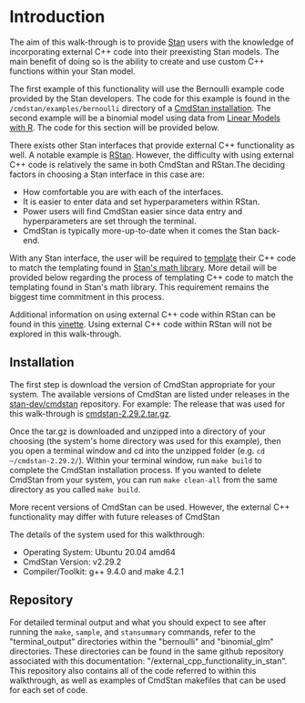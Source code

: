 # Introduction

The aim of this walk-through is to provide [Stan](https://mc-stan.org/) users 
with the knowledge of incorporating external C++ code into their preexisting Stan models. 
The main benefit of doing so is the ability to create and use custom C++ functions 
within your Stan model. 

The first example of this functionality will use the Bernoulli example code provided 
by the Stan developers. The code for this example is found in the 
`/cmdstan/examples/bernoulli` directory of a 
[CmdStan installation](https://github.com/stan-dev/cmdstan/tree/develop/examples/bernoulli). 
The second example will be a binomial model using data from 
[Linear Models with R](https://julianfaraway.github.io/faraway/LMR/). 
The code for this section will be provided below. 

There exists other Stan interfaces that provide external C++ functionality as well. 
A notable example is [RStan](http://mc-stan.org/rstan/). However, the 
difficulty with using external C++ code is relatively the same in both CmdStan 
and RStan.The deciding factors in choosing a Stan interface in this case are: 

- How comfortable you are with each of the interfaces.
- It is easier to enter data and set hyperparameters within RStan. 
- Power users will find CmdStan easier since data entry and hyperparameters are set through the terminal. 
- CmdStan is typically more-up-to-date when it comes the Stan back-end. 

With any Stan interface, the user will be required to [template](https://cplusplus.com/doc/oldtutorial/templates/)
their C++ code to match the templating found in [Stan's math library](https://mc-stan.org/math/). 
More detail will be provided below regarding the process of templating C++ code
to match the templating found in Stan's math library. This requirement remains the 
biggest time commitment in this process. 

Additional information on using external C++ code within RStan can be found in this 
[vinette](https://mc-stan.org/rstan/articles/external.html). Using 
external C++ code within RStan will not be explored in this walk-through. 

## Installation

The first step is download the version of CmdStan appropriate for your system. 
The available versions of CmdStan are listed under releases in the 
[stan-dev/cmdstan](https://github.com/stan-dev/cmdstan/releases) 
repository. For example: The release that was used for this walk-through is 
[cmdstan-2.29.2.tar.gz](https://github.com/stan-dev/cmdstan/releases/download/v2.29.2/cmdstan-2.29.2.tar.gz). 

Once the tar.gz is downloaded and unzipped into a directory of your choosing 
(the system's home directory was used for this example), then you open a terminal 
window and cd into the unzipped folder (e.g. `cd ~/cmdstan-2.29.2/`). Within your 
terminal window, run `make build` to complete the CmdStan installation process. 
If you wanted to delete CmdStan from your system, you can run `make clean-all` 
from the same directory as you called `make build`. 

More recent versions of CmdStan can be used. However, the external C++ 
functionality may differ with future releases of CmdStan 

The details of the system used for this walkthrough: 

- Operating System: Ubuntu 20.04 amd64
- CmdStan Version: v2.29.2
- Compiler/Toolkit: g++ 9.4.0 and make 4.2.1

## Repository

For detailed terminal output and what you should expect to see after running the 
`make`, `sample`, and `stansummary` commands, refer to the "terminal_output" 
directories within the "bernoulli" and "binomial_glm" directories. These directories 
can be found in the same github repository associated with this documentation: 
"/external_cpp_functionality_in_stan". This repository also contains all of the 
code referred to within this walkthrough, as well as examples of CmdStan 
makefiles that can be used for each set of code. 

